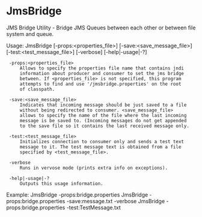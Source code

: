 # JmsBridge
JMS Bridge Utility - Bridge JMS Queues between each other or between file system and queue.

Usage:
   JmsBridge [-props:<properties_file>] [-save:<save_message_file>]
             [-test:<test_message_file>] [-verbose] [-help|-usage|-?]

	 -props:<properties_file>
		 Allows to specify the properties file name that contains jndi 
		 information about producer and consumer to set the jms bridge
		 between. If <properties_file> is not specified, this program
		 attempts to find and use '/jmsbridge.properties' on the root
		 of classpath.

	 -save:<save_message_file>
		 Indicates that incoming message should be just saved to a file
		 without being redirected to consumer. <save_message_file>
		 allows to specify the name of the file where the last incoming
		 message is be saved to. (Incoming messages do not get appended
		 to the save file so it contains the last received message only.

	 -test:<test_message_file>
		 Initializes connection to consumer only and sends a test text
		 message to it. The test message text is obtained from a file
		 specified by <test_message_file>.

	 -verbose
		 Runs in vervose mode (prints extra info on exceptions).

	 -help|-usage|-?
		 Outputs this usage information.

Example:
	 JmsBridge -props:bridge.properties
	 JmsBridge -props:bridge.properties -save:message.txt -verbose
	 JmsBridge -props:bridge.properties -test:TestMessage.txt


